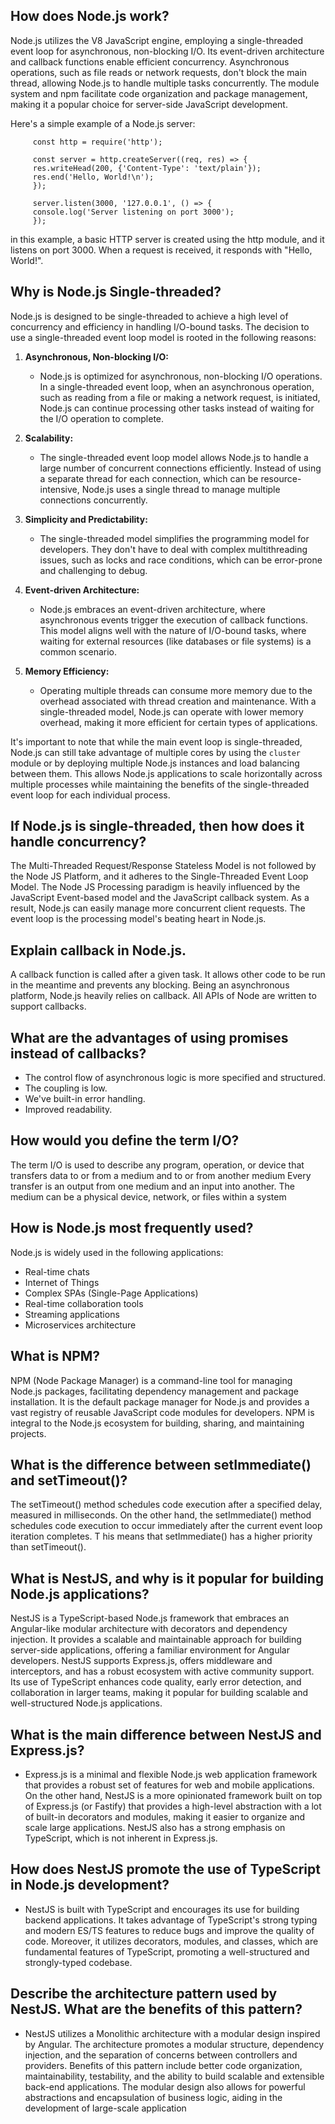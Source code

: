 ## How does Node.js work?

Node.js utilizes the V8 JavaScript engine, employing a single-threaded event loop for asynchronous, non-blocking I/O. Its event-driven architecture and callback functions enable efficient concurrency. Asynchronous operations, such as file reads or network requests, don't block the main thread, allowing Node.js to handle multiple tasks concurrently. The module system and npm facilitate code organization and package management, making it a popular choice for server-side JavaScript development.

Here's a simple example of a Node.js server:

         const http = require('http');

         const server = http.createServer((req, res) => {
         res.writeHead(200, {'Content-Type': 'text/plain'});
         res.end('Hello, World!\n');
         });

         server.listen(3000, '127.0.0.1', () => {
         console.log('Server listening on port 3000');
         });

in this example, a basic HTTP server is created using the http module, and it listens on port 3000. When a request is received, it responds with "Hello, World!".

## Why is Node.js Single-threaded?

Node.js is designed to be single-threaded to achieve a high level of concurrency and efficiency in handling I/O-bound tasks. The decision to use a single-threaded event loop model is rooted in the following reasons:

1. **Asynchronous, Non-blocking I/O:**

   - Node.js is optimized for asynchronous, non-blocking I/O operations. In a single-threaded event loop, when an asynchronous operation, such as reading from a file or making a network request, is initiated, Node.js can continue processing other tasks instead of waiting for the I/O operation to complete.

2. **Scalability:**

   - The single-threaded event loop model allows Node.js to handle a large number of concurrent connections efficiently. Instead of using a separate thread for each connection, which can be resource-intensive, Node.js uses a single thread to manage multiple connections concurrently.

3. **Simplicity and Predictability:**

   - The single-threaded model simplifies the programming model for developers. They don't have to deal with complex multithreading issues, such as locks and race conditions, which can be error-prone and challenging to debug.

4. **Event-driven Architecture:**

   - Node.js embraces an event-driven architecture, where asynchronous events trigger the execution of callback functions. This model aligns well with the nature of I/O-bound tasks, where waiting for external resources (like databases or file systems) is a common scenario.

5. **Memory Efficiency:**
   - Operating multiple threads can consume more memory due to the overhead associated with thread creation and maintenance. With a single-threaded model, Node.js can operate with lower memory overhead, making it more efficient for certain types of applications.

It's important to note that while the main event loop is single-threaded, Node.js can still take advantage of multiple cores by using the `cluster` module or by deploying multiple Node.js instances and load balancing between them. This allows Node.js applications to scale horizontally across multiple processes while maintaining the benefits of the single-threaded event loop for each individual process.

## If Node.js is single-threaded, then how does it handle concurrency?

The Multi-Threaded Request/Response Stateless Model is not followed by the Node JS Platform, and it adheres to the Single-Threaded Event Loop Model.
The Node JS Processing paradigm is heavily influenced by the JavaScript Event-based model and the JavaScript callback system.
As a result, Node.js can easily manage more concurrent client requests. The event loop is the processing model's beating heart in Node.js.

## Explain callback in Node.js.

A callback function is called after a given task. It allows other code to be run in the meantime and prevents any blocking.
Being an asynchronous platform, Node.js heavily relies on callback. All APIs of Node are written to support callbacks.

## What are the advantages of using promises instead of callbacks?

- The control flow of asynchronous logic is more specified and structured.
- The coupling is low.
- We've built-in error handling.
- Improved readability.

## How would you define the term I/O?

The term I/O is used to describe any program, operation, or device that transfers data to or from a medium and to or from another medium
Every transfer is an output from one medium and an input into another. The medium can be a physical device, network, or files within a system

## How is Node.js most frequently used?

Node.js is widely used in the following applications:

- Real-time chats
- Internet of Things
- Complex SPAs (Single-Page Applications)
- Real-time collaboration tools
- Streaming applications
- Microservices architecture

## What is NPM?

NPM (Node Package Manager) is a command-line tool for managing Node.js packages, facilitating dependency management and package installation. It is the default package manager for Node.js and provides a vast registry of reusable JavaScript code modules for developers. NPM is integral to the Node.js ecosystem for building, sharing, and maintaining projects.

## What is the difference between setImmediate() and setTimeout()?

The setTimeout() method schedules code execution after a specified delay, measured in milliseconds. On the other hand, the setImmediate()
method schedules code execution to occur immediately after the current event loop iteration completes. T
his means that setImmediate() has a higher priority than setTimeout().

## What is NestJS, and why is it popular for building Node.js applications?

NestJS is a TypeScript-based Node.js framework that embraces an Angular-like modular architecture with decorators and dependency injection. It provides a scalable and maintainable approach for building server-side applications, offering a familiar environment for Angular developers. NestJS supports Express.js, offers middleware and interceptors, and has a robust ecosystem with active community support. Its use of TypeScript enhances code quality, early error detection, and collaboration in larger teams, making it popular for building scalable and well-structured Node.js applications.


## What is the main difference between NestJS and Express.js?

 - Express.js is a minimal and flexible Node.js web application framework that provides a robust set of features for web and mobile applications. On the other hand, NestJS is a more opinionated framework built on top of Express.js (or Fastify) that provides a high-level abstraction with a lot of built-in decorators and modules, making it easier to organize and scale large applications. NestJS also has a strong emphasis on TypeScript, which is not inherent in Express.js.

 ## How does NestJS promote the use of TypeScript in Node.js development?
 
  - NestJS is built with TypeScript and encourages its use for building backend applications. It takes advantage of TypeScript's strong typing and modern ES/TS features to reduce bugs and improve the quality of code. Moreover, it utilizes decorators, modules, and classes, which are fundamental features of TypeScript, promoting a well-structured and strongly-typed codebase.


## Describe the architecture pattern used by NestJS. What are the benefits of this pattern?

 - NestJS utilizes a Monolithic architecture with a modular design inspired by Angular. The architecture promotes a modular structure, dependency injection, and the separation of concerns between controllers and providers. Benefits of this pattern include better code organization, maintainability, testability, and the ability to build scalable and extensible back-end applications. The modular design also allows for powerful abstractions and encapsulation of business logic, aiding in the development of large-scale application